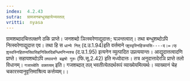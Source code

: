 ```yaml
---
index:  4.2.43
sutra:  ग्रामजनबन्धुसहायेभ्यस्तल्
vritti:  nyasa
---
```


ग्रामशब्दादचित्तलक्षणे ठकि प्राप्ते। जनशब्दो ञित्स्वरेणाद्युदात्तः; घञन्तत्वात्। तथा बन्धुशब्दोऽपि नित्स्वरेणाद्युदात्त एव। तथा हि स `धान्ये नित्` (द.उ.1.94)इति वर्त्तमाने `प्शृ़स्वृस्निहित्रप्यसि----द।=।फ् शृ़स्वस्निहितप्यसिवसिहनिक्लिदिबन्धिमनिभ्यश्च` (द.उ.1.95) इत्यनेन व्युत्पादित उप्रत्ययान्तः। आद्युदात्तत्वादणि प्राप्ते। सहायशब्दोऽपि `लघावन्ते बह्वषो गुरुः` (फि.सू.2.42) इति मध्योदात्तः। तत्र अनुदात्तादेरञि प्राप्ते तलो विधानम्।
`गजाच्चेति वक्तव्यम्` इति। गजशब्दात् तल् भवतीत्येतदर्थरूपं व्याख्येयमित्यर्थः। व्याख्यानं चेह चकारस्यानुवृत्तिमाश्रित्य कर्त्तव्यम्।।

